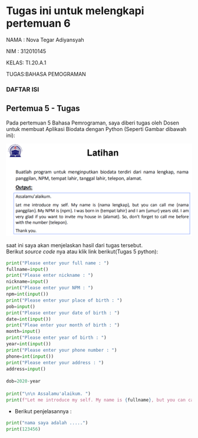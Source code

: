 # Tugas ini untuk melengkapi pertemuan 6


NAMA : Nova Tegar Adiyansyah <br>

NIM  : 312010145<br>

KELAS: TI.20.A.1<br>

TUGAS:BAHASA PEMOGRAMAN

###  DAFTAR ISI <br>









## Pertemua 5 - Tugas

Pada pertemuan 5 Bahasa Pemrograman, saya diberi tugas oleh Dosen untuk membuat Aplikasi Biodata dengan Python (Seperti Gambar dibawah ini):

![latihan project-pratikum](gambar/tugas5.PNG)

saat ini saya akan menjelaskan hasil dari tugas tersebut.<br>
Berikut *source code* nya atau klik link berikut(Tugas 5 python):

``` python
print("Please enter your full name : ")
fullname=input()
print("Please enter nickname : ")
nickname=input()
print("Please enter your NPM : ")
npm=int(input())
print("Please enter your place of birth : ")
pob=input()
print("Please enter your date of birth : ")
date=int(input())
print("Pleae enter your month of birth : ")
month=input()
print("Please enter year of birth : ")
year=int(input())
print("Please enter your phone number : ")
phone=int(input())
print("Please enter your address : ")
address=input()

dob=2020-year

print("\n\n Assalamu'alaikum. ")
print(f"Let me introduce my self. My name is {fullname}, but you can call me {nickname}. My NPM {npm}. I was born in {pob} and Iam {dob} years old. I am very glad if you want to invite my house in {address}. So don't forget to call me before with the number {phone}. \n\n Thank You ")
```

* Berikut penjelasannya :<br>

``` python
print("nama saya adalah .....")
print(123456)
```
